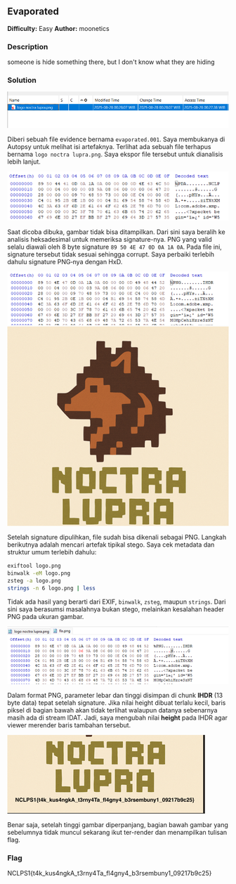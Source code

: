 ## Evaporated

**Difficulty:** Easy
**Author:** moonetics

### Description

someone is hide something there, but I don't know what they are hiding

### Solution

![](image.png)

Diberi sebuah file evidence bernama `evaporated.001`. Saya membukanya di Autopsy untuk melihat isi artefaknya. Terlihat ada sebuah file terhapus bernama `logo noctra lupra.png`. Saya ekspor file tersebut untuk dianalisis lebih lanjut.

![](image-1.png)

Saat dicoba dibuka, gambar tidak bisa ditampilkan. Dari sini saya beralih ke analisis heksadesimal untuk memeriksa signature-nya. PNG yang valid selalu diawali oleh 8 byte signature `89 50 4E 47 0D 0A 1A 0A`. Pada file ini, signature tersebut tidak sesuai sehingga corrupt. Saya perbaiki terlebih dahulu signature PNG‑nya dengan HxD.

![](image-2.png)
![](fix.png)

Setelah signature dipulihkan, file sudah bisa dikenali sebagai PNG. Langkah berikutnya adalah mencari artefak tipikal stego. Saya cek metadata dan struktur umum terlebih dahulu:

```bash
exiftool logo.png
binwalk -eM logo.png
zsteg -a logo.png
strings -n 6 logo.png | less
```

Tidak ada hasil yang berarti dari EXIF, `binwalk`, `zsteg`, maupun `strings`. Dari sini saya berasumsi masalahnya bukan stego, melainkan kesalahan header PNG pada ukuran gambar.

![](image-3.png)

Dalam format PNG, parameter lebar dan tinggi disimpan di chunk **IHDR** (13 byte data) tepat setelah signature. Jika nilai height dibuat terlalu kecil, baris piksel di bagian bawah akan tidak terlihat walaupun datanya sebenarnya masih ada di stream IDAT. Jadi, saya mengubah nilai **height** pada IHDR agar viewer merender baris tambahan tersebut.

![](image-4.png)

Benar saja, setelah tinggi gambar diperpanjang, bagian bawah gambar yang sebelumnya tidak muncul sekarang ikut ter-render dan menampilkan tulisan flag. 

### Flag

NCLPS1{t4k_kus4ngkA_t3rny4Ta_fl4gny4_b3rsembuny1_09217b9c25}
